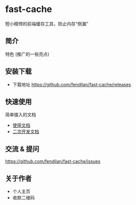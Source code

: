# fast-cache

短小精悍的前端缓存工具，防止内存“侧漏”

## 简介

特色 (推广的一些亮点)

## 安装下载
- 下载地址 https://github.com/fendilan/fast-cache/releases


## 快速使用

简单接入的文档

- [使用文档](doc/use/README.md)
- [二次开发文档](doc/dev/README.md)


## 交流 & 提问

https://github.com/fendilan/fast-cache/issues

## 关于作者

- 个人主页
- 收款二维码